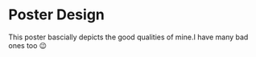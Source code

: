 # Poster Design
This poster bascially depicts the good qualities of mine.I have many bad ones too :wink:
